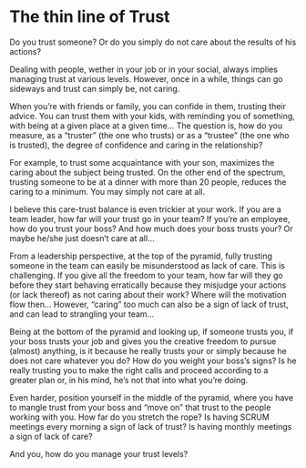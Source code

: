 # The thin line of Trust

Do you trust someone? Or do you simply do not care about the results of his actions?

Dealing with people, wether in your job or in your social, always implies managing trust at various levels. However, once in a while, things can go sideways and trust can simply be, not caring.

When you’re with friends or family, you can confide in them, trusting their advice. You can trust them with your kids, with reminding you of something, with being at a given place at a given time… The question is, how do you measure, as a “truster” (the one who trusts) or as a “trustee” (the one who is trusted), the degree of confidence and caring in the relationship?

For example, to trust some acquaintance with your son, maximizes the caring about the subject being trusted. On the other end of the spectrum, trusting someone to be at a dinner with more than 20 people, reduces the caring to a minimum. You may simply not care at all.

I believe this care-trust balance is even trickier at your work. If you are a team leader, how far will your trust go in your team? If you’re an employee, how do you trust your boss? And how much does your boss trusts your? Or maybe he/she just doesn’t care at all…

From a leadership perspective, at the top of the pyramid, fully trusting someone in the team can easily be misunderstood as lack of care. This is challenging. If you give all the freedom to your team, how far will they go before they start behaving erratically because they misjudge your actions (or lack thereof) as not caring about their work? Where will the motivation flow then… However, “caring” too much can also be a sign of lack of trust, and can lead to strangling your team…

Being at the bottom of the pyramid and looking up, if someone trusts you, if your boss trusts your job and gives you the creative freedom to pursue (almost) anything, is it because he really trusts your or simply because he does not care whatever you do? How do you weight your boss’s signs? Is he really trusting you to make the right calls and proceed according to a greater plan or, in his mind, he’s not that into what you’re doing.

Even harder, position yourself in the middle of the pyramid, where you have to mangle trust from your boss and “move on” that trust to the people working with you. How far do you stretch the rope? Is having SCRUM meetings every morning a sign of lack of trust? Is having monthly meetings a sign of lack of care?


And you, how do you manage your trust levels?